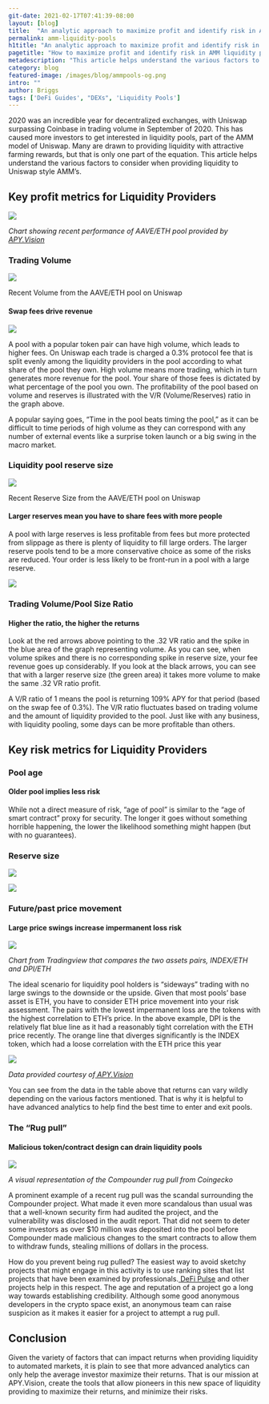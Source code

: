 ```yaml
---
git-date: 2021-02-17T07:41:39-08:00
layout: [blog]
title:  "An analytic approach to maximize profit and identify risk in AMM liquidity pools"
permalink: amm-liquidity-pools
h1title: "An analytic approach to maximize profit and identify risk in AMM liquidity pools"
pagetitle: "How to maximize profit and identify risk in AMM liquidity pools"
metadescription: "This article helps understand the various factors to consider when providing liquidity to Uniswap style AMM’s"
category: blog
featured-image: /images/blog/ammpools-og.png
intro: ""
author: Briggs
tags: ['DeFi Guides', "DEXs", 'Liquidity Pools']
---
```


2020 was an incredible year for decentralized exchanges, with Uniswap surpassing Coinbase in trading volume in September of 2020. This has caused more investors to get interested in liquidity pools, part of the AMM model of Uniswap. Many are drawn to providing liquidity with attractive farming rewards, but that is only one part of the equation. This article helps understand the various factors to consider when providing liquidity to Uniswap style AMM’s.


## Key profit metrics for Liquidity Providers


![](/images/blog/amm-liquidity-pools/image1.webp)


_Chart showing recent performance of AAVE/ETH pool provided by [APY.Vision](https://apy.vision/#)_


### Trading Volume


![](/images/blog/amm-liquidity-pools/image2.webp)

Recent Volume from the AAVE/ETH pool on Uniswap


#### Swap fees drive revenue

![](/images/blog/amm-liquidity-pools/image3.webp)

A pool with a popular token pair can have high volume, which leads to higher fees. On Uniswap each trade is charged a 0.3% protocol fee that is split evenly among the liquidity providers in the pool according to what share of the pool they own. High volume means more trading, which in turn generates more revenue for the pool. Your share of those fees is dictated by what percentage of the pool you own. The profitability of the pool based on volume and reserves is illustrated with the V/R (Volume/Reserves) ratio in the graph above.

A popular saying goes, “Time in the pool beats timing the pool,” as it can be difficult to time periods of high volume as they can correspond with any number of external events like a surprise token launch or a big swing in the macro market.


### Liquidity pool reserve size

![](/images/blog/amm-liquidity-pools/image4.webp)

Recent Reserve Size from the AAVE/ETH pool on Uniswap


#### Larger reserves mean you have to share fees with more people

A pool with large reserves is less profitable from fees but more protected from slippage as there is plenty of liquidity to fill large orders. The larger reserve pools tend to be a more conservative choice as some of the risks are reduced. Your order is less likely to be front-run in a pool with a large reserve.

![](/images/blog/amm-liquidity-pools/image5.webp)



### Trading Volume/Pool Size Ratio


#### Higher the ratio, the higher the returns

Look at the red arrows above pointing to the .32 VR ratio and the spike in the blue area of the graph representing volume. As you can see, when volume spikes and there is no corresponding spike in reserve size, your fee revenue goes up considerably. If you look at the black arrows, you can see that with a larger reserve size (the green area) it takes more volume to make the same .32 VR ratio profit.

A V/R ratio of 1 means the pool is returning 109% APY for that period (based on the swap fee of 0.3%). The V/R ratio fluctuates based on trading volume and the amount of liquidity provided to the pool. Just like with any business, with liquidity pooling, some days can be more profitable than others.

## Key risk metrics for Liquidity Providers


### Pool age


#### Older pool implies less risk

While not a direct measure of risk, “age of pool” is similar to the “age of smart contract” proxy for security. The longer it goes without something horrible happening, the lower the likelihood something might happen (but with no guarantees).


### Reserve size


![](/images/blog/amm-liquidity-pools/image6.webp)

![](/images/blog/amm-liquidity-pools/image7.webp)



### Future/past price movement


#### Large price swings increase impermanent loss risk

![](/images/blog/amm-liquidity-pools/image8.webp)


_Chart from Tradingview that compares the two assets pairs, INDEX/ETH and DPI/ETH_

The ideal scenario for liquidity pool holders is “sideways” trading with no large swings to the downside or the upside. Given that most pools’ base asset is ETH, you have to consider ETH price movement into your risk assessment. The pairs with the lowest impermanent loss are the tokens with the highest correlation to ETH’s price. In the above example, DPI is the relatively flat blue line as it had a reasonably tight correlation with the ETH price recently. The orange line that diverges significantly is the INDEX token, which had a loose correlation with the ETH price this year


![](/images/blog/amm-liquidity-pools/image9.webp)

_Data provided courtesy of[ APY.Vision](https://apy.vision/#)_

You can see from the data in the table above that returns can vary wildly depending on the various factors mentioned. That is why it is helpful to have advanced analytics to help find the best time to enter and exit pools.


### The “Rug pull”


#### Malicious token/contract design can drain liquidity pools

![](/images/blog/amm-liquidity-pools/image10.webp)

_A visual representation of the Compounder rug pull from Coingecko_

A prominent example of a recent rug pull was the scandal surrounding the Compounder project. What made it even more scandalous than usual was that a well-known security firm had audited the project, and the vulnerability was disclosed in the audit report. That did not seem to deter some investors as over $10 million was deposited into the pool before Compounder made malicious changes to the smart contracts to allow them to withdraw funds, stealing millions of dollars in the process.

How do you prevent being rug pulled? The easiest way to avoid sketchy projects that might engage in this activity is to use ranking sites that list projects that have been examined by professionals.[ DeFi Pulse](https://defipulse.com/) and other projects help in this respect. The age and reputation of a project go a long way towards establishing credibility. Although some good anonymous developers in the crypto space exist, an anonymous team can raise suspicion as it makes it easier for a project to attempt a rug pull.


## Conclusion

Given the variety of factors that can impact returns when providing liquidity to automated markets, it is plain to see that more advanced analytics can only help the average investor maximize their returns. That is our mission at APY.Vision, create the tools that allow pioneers in this new space of liquidity providing to maximize their returns, and minimize their risks.
